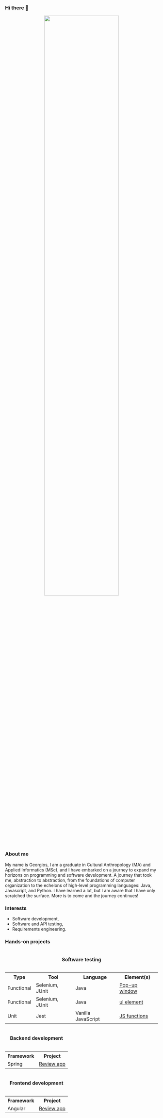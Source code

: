 ### Hi there 👋

<p align="center">
  <a href="https://image.lexica.art/full_webp/3ccff4a8-fb6e-47e6-80a3-1e58211d7ec0">
    <img width="70%" src="https://image.lexica.art/full_webp/3ccff4a8-fb6e-47e6-80a3-1e58211d7ec0" />
  </a>
</p>

### About me

My name is Georgios, I am a graduate in Cultural Anthropology (MA) and Applied Informatics (MSc), and I have embarked on a journey to expand my horizons on programming and software development. A journey that took me, abstraction to abstraction, from the foundations of computer organization to the echelons of high-level programming languages: Java, Javascript, and Python. I have learned a lot, but I am aware that I have only scratched the surface. More is to come and the journey continues!


### Interests

* Software development,
* Software and API testing,
* Requirements engineering.

### Hands-on projects

<div align="center">
        <table>
        <caption><h4>Software testing</h4></caption>
        <tr>
          <th>Type</th>
          <th>Tool</th>
          <th>Language</th>
          <th>Element(s)</th>
        </tr>
        <tr>
          <td>Functional</td>
          <td>Selenium, JUnit</td>
          <td>Java</td>
          <td><a href="https://github.com/geozi/selenium-java-junit-popupwindow">Pop-up window</a></td>
        </tr>
        <tr>
          <td>Functional</td>
          <td>Selenium, JUnit</td>
          <td>Java</td>
          <td><a href="https://github.com/geozi/selenium-java-junit-ulelement">ul element</a></td>
        </tr>
        <tr>
          <td>Unit</td>
          <td>Jest</td>
          <td>Vanilla JavaScript</td>
          <td><a href="https://github.com/geozi/javascript-jest">JS functions</a></td>
        </tr>
      </table>
</div>

<div align="center">
        <table>
        <caption><h4>Backend development</h4></caption>
        <tr>
          <th>Framework</th>
          <th>Project</th>
        </tr>
        <tr>
          <td>Spring</td>
          <td><a href="https://github.com/geozi/review-app">Review app</a></td>
        </tr>
      </table>
</div>

<div align="center">
        <table>
        <caption><h4>Frontend development</h4></caption>
        <tr>
          <th>Framework</th>
          <th>Project</th>
        </tr>
        <tr>
          <td>Angular</td>
          <td><a href="https://github.com/geozi/reviewapp-frontend">Review app</a></td>
        </tr>
      </table>
</div>

